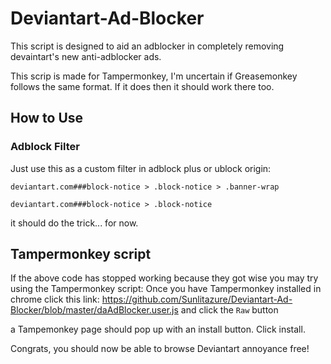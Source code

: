 # Deviantart-Ad-Blocker
This script is designed to aid an adblocker in completely removing devaintart's new anti-adblocker ads.

This scrip is made for Tampermonkey, I'm uncertain if Greasemonkey follows the same format. If it does then it should work there too.

## How to Use
### Adblock Filter
Just use this as a custom filter in adblock plus or ublock origin:
~~~
deviantart.com###block-notice > .block-notice > .banner-wrap

deviantart.com###block-notice > .block-notice
~~~
it should do the trick... for now.

## Tampermonkey script
If the above code has stopped working because they got wise you may try using the Tampermonkey script:
Once you have Tampermonkey installed in chrome click this link: https://github.com/Sunlitazure/Deviantart-Ad-Blocker/blob/master/daAdBlocker.user.js and click the `Raw` button

a Tampemonkey page should pop up with an install button. Click install.

Congrats, you should now be able to browse Deviantart annoyance free!
